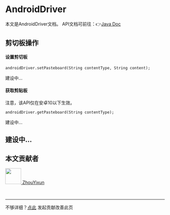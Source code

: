 # AndroidDriver

本文是AndroidDriver文档。 API文档可前往：👉[Java Doc](https://s01.oss.sonatype.org/service/local/repositories/releases/archive/io/github/soniccloudorg/sonic-driver-core/1.1.8/sonic-driver-core-1.1.8-javadoc.jar/!/index.html)

## 剪切板操作

#### 设置剪切板
```
androidDriver.setPasteboard(String contentType, String content);
```
建设中...
#### 获取剪贴板

注意，该API仅在安卓10以下生效。
```
androidDriver.getPasteboard(String contentType);
```
建设中...

## 建设中...

## 本文贡献者
<div class="cont">
<a href="https://github.com/ZhouYixun" target="_blank">
<img src="https://avatars.githubusercontent.com/u/56339314?v=4" width="50"/>
<span>ZhouYixun</span>
</a>
</div>


&nbsp;
&nbsp;
***
不够详细？[点此](https://github.com/SonicCloudOrg/sonic-offical-website/edit/main/src/markdown/sdc/sdc-android.md) 发起贡献改善此页
